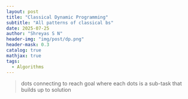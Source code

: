 ```yaml
---
layout: post
title: "Classical Dynamic Programming"
subtitle: "All patterns of classical bs"
date: 2025-07-25
author: "Shreyas S N"
header-img: "img/post/dp.png"
header-mask: 0.3
catalog: true
mathjax: true
tags:
  - Algorithms
---
```


> dots connecting to reach goal where each dots is a sub-task that builds up to solution
